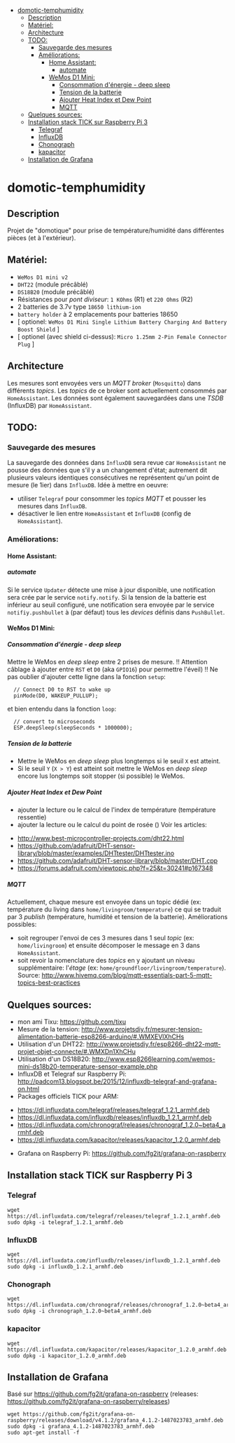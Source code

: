 <!-- TOC depthFrom:1 depthTo:6 withLinks:1 updateOnSave:1 orderedList:0 -->

- [domotic-temphumidity](#domotic-temphumidity)
	- [Description](#description)
	- [Matériel:](#matriel)
	- [Architecture](#architecture)
	- [TODO:](#todo)
		- [Sauvegarde des mesures](#sauvegarde-des-mesures)
		- [Améliorations:](#amliorations)
			- [Home Assistant:](#home-assistant)
				- [automate](#automate)
			- [WeMos D1 Mini:](#wemos-d1-mini)
				- [Consommation d'énergie - deep sleep](#consommation-dnergie-deep-sleep)
				- [Tension de la batterie](#tension-de-la-batterie)
				- [Ajouter Heat Index et Dew Point](#ajouter-heat-index-et-dew-point)
				- [MQTT](#mqtt)
	- [Quelques sources:](#quelques-sources)
	- [Installation stack TICK sur Raspberry Pi 3](#installation-stack-tick-sur-raspberry-pi-3)
		- [Telegraf](#telegraf)
		- [InfluxDB](#influxdb)
		- [Chonograph](#chonograph)
		- [kapacitor](#kapacitor)
	- [Installation de Grafana](#installation-de-grafana)

<!-- /TOC -->

# domotic-temphumidity
## Description
Projet de "domotique" pour prise de température/humidité dans différentes pièces (et à l'extérieur).

## Matériel:
* `WeMos D1 mini v2`
* `DHT22` (module précâblé)
* `DS18B20` (module précâblé)
* Résistances pour _pont diviseur_: `1 KOhms` (R1) et `220 Ohms` (R2)
* 2 batteries de 3.7v type `18650 lithium-ion`
* `battery holder` à 2 emplacements pour batteries 18650
* [ optionel: `WeMos D1 Mini Single Lithium Battery Charging And Battery Boost Shield` ]
* [ optionel (avec shield ci-dessus): `Micro 1.25mm 2-Pin Female Connector Plug` ]

## Architecture
Les mesures sont envoyées vers un _MQTT broker_ (`Mosquitto`) dans différents _topics_.
Les _topics_ de ce broker sont actuellement consommés par `HomeAssistant`.
Les données sont également sauvegardées dans une _TSDB_ (InfluxDB) par `HomeAssistant`.

## TODO:
### Sauvegarde des mesures
La sauvegarde des données dans `InfluxDB` sera revue car `HomeAssistant` ne pousse des données que s'il y a un changement d'état; autrement dit plusieurs valeurs identiques consécutives ne représentent qu'un point de mesure (le 1ier) dans `InfluxDB`.
Idée à mettre en oeuvre:
* utiliser `Telegraf` pour consommer les _topics MQTT_ et pousser les mesures dans `InfluxDB`.
* désactiver le lien entre `HomeAssistant` et `InfluxDB` (config de `HomeAssistant`).

### Améliorations:
#### Home Assistant:
##### automate
Si le service `Updater` détecte une mise à jour disponible, une notification sera crée par le service `notify.notify`.
Si la tension de la batterie est inférieur au seuil configuré, une notification sera envoyée par le service `notifiy.pushbullet` à (par défaut) tous les _devices_ définis dans `PushBullet`.

#### WeMos D1 Mini:
##### Consommation d'énergie - deep sleep
Mettre le WeMos en _deep sleep_ entre 2 prises de mesure.  !! Attention câblage à ajouter entre `RST` et `D0` (aka `GPIO16`) pour permettre l'éveil) !!
Ne pas oublier d'ajouter cette ligne dans la fonction `setup`:
```
  // Connect D0 to RST to wake up
  pinMode(D0, WAKEUP_PULLUP);
```
et bien entendu dans la fonction `loop`:
```
  // convert to microseconds
  ESP.deepSleep(sleepSeconds * 1000000);
```

##### Tension de la batterie
* Mettre le WeMos en _deep sleep_ plus longtemps si le seuil `X` est atteint.
* Si le seuil `Y` (`X > Y`) est atteint soit mettre le WeMos en _deep sleep_ encore lus longtemps soit stopper (si possible) le WeMos.

##### Ajouter Heat Index et Dew Point
* ajouter la lecture ou le calcul de l'index de température (température ressentie)
* ajouter la lecture ou le calcul du point de rosée ()
Voir les articles:
 - http://www.best-microcontroller-projects.com/dht22.html
 - https://github.com/adafruit/DHT-sensor-library/blob/master/examples/DHTtester/DHTtester.ino
 - https://github.com/adafruit/DHT-sensor-library/blob/master/DHT.cpp
 - https://forums.adafruit.com/viewtopic.php?f=25&t=30241#p167348

##### MQTT
Actuellement, chaque mesure est envoyée dans un topic dédié (ex: température du living dans `home/livingroom/temperature`) ce qui se traduit par 3 _publish_ (température, humidité et tension de la batterie).
Améliorations possibles:
* soit regrouper l'envoi de ces 3 mesures dans 1 seul _topic_ (ex: `home/livingroom`) et ensuite décomposer le message en 3 dans `HomeAssistant`.
* soit revoir la nomenclature des _topics_ en y ajoutant un niveau supplémentaire: l'_étage_ (ex: `home/groundfloor/livingroom/temperature`).  Source: http://www.hivemq.com/blog/mqtt-essentials-part-5-mqtt-topics-best-practices

## Quelques sources:
* mon ami Tixu: https://github.com/tixu
* Mesure de la tension: http://www.projetsdiy.fr/mesurer-tension-alimentation-batterie-esp8266-arduino/#.WMXEVlXhCHs
* Utilisation d'un DHT22: http://www.projetsdiy.fr/esp8266-dht22-mqtt-projet-objet-connecte/#.WMXDn1XhCHu
* Utilisation d'un DS18B20: http://www.esp8266learning.com/wemos-mini-ds18b20-temperature-sensor-example.php
* InfluxDB et Telegraf sur Raspberry Pi: http://padcom13.blogspot.be/2015/12/influxdb-telegraf-and-grafana-on.html
* Packages officiels TICK pour ARM:
 - https://dl.influxdata.com/telegraf/releases/telegraf_1.2.1_armhf.deb
 - https://dl.influxdata.com/influxdb/releases/influxdb_1.2.1_armhf.deb
 - https://dl.influxdata.com/chronograf/releases/chronograf_1.2.0~beta4_armhf.deb
 - https://dl.influxdata.com/kapacitor/releases/kapacitor_1.2.0_armhf.deb
* Grafana on Raspberry Pi: https://github.com/fg2it/grafana-on-raspberry

## Installation stack TICK sur Raspberry Pi 3
### Telegraf
```
wget https://dl.influxdata.com/telegraf/releases/telegraf_1.2.1_armhf.deb
sudo dpkg -i telegraf_1.2.1_armhf.deb
```
### InfluxDB
```
wget https://dl.influxdata.com/influxdb/releases/influxdb_1.2.1_armhf.deb
sudo dpkg -i influxdb_1.2.1_armhf.deb
```
### Chonograph
```
wget https://dl.influxdata.com/chronograf/releases/chronograf_1.2.0~beta4_armhf.deb
sudo dpkg -i chronograph_1.2.0~beta4_armhf.deb
```
### kapacitor
```
wget https://dl.influxdata.com/kapacitor/releases/kapacitor_1.2.0_armhf.deb
sudo dpkg -i kapacitor_1.2.0_armhf.deb
```

## Installation de Grafana
Basé sur https://github.com/fg2it/grafana-on-raspberry (releases: https://github.com/fg2it/grafana-on-raspberry/releases)
```
wget https://github.com/fg2it/grafana-on-raspberry/releases/download/v4.1.2/grafana_4.1.2-1487023783_armhf.deb
sudo dpkg -i grafana_4.1.2-1487023783_armhf.deb
sudo apt-get install -f
```
